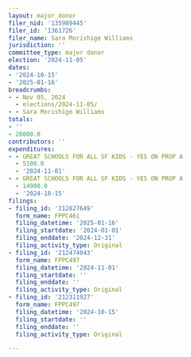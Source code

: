```yaml
---
layout: major_donor
filer_nid: '135989445'
filer_id: '1361726'
filer_name: Sara Morishige Williams
jurisdiction: ''
committee_type: major donor
election: '2024-11-05'
dates:
- '2024-10-15'
- '2025-01-16'
breadcrumbs:
- - Nov 05, 2024
  - elections/2024-11-05/
- - Sara Morishige Williams
totals:
- ''
- 20000.0
contributors: ''
expenditures:
- - GREAT SCHOOLS FOR ALL SF KIDS - YES ON PROP A
  - 5100.0
  - '2024-11-01'
- - GREAT SCHOOLS FOR ALL SF KIDS - YES ON PROP A
  - 14900.0
  - '2024-10-15'
filings:
- filing_id: '212827649'
  form_name: FPPC461
  filing_datetime: '2025-01-16'
  filing_startdate: '2024-01-01'
  filing_enddate: '2024-12-31'
  filing_activity_type: Original
- filing_id: '212474043'
  form_name: FPPC497
  filing_datetime: '2024-11-01'
  filing_startdate: ''
  filing_enddate: ''
  filing_activity_type: Original
- filing_id: '212311927'
  form_name: FPPC497
  filing_datetime: '2024-10-15'
  filing_startdate: ''
  filing_enddate: ''
  filing_activity_type: Original

---
```


